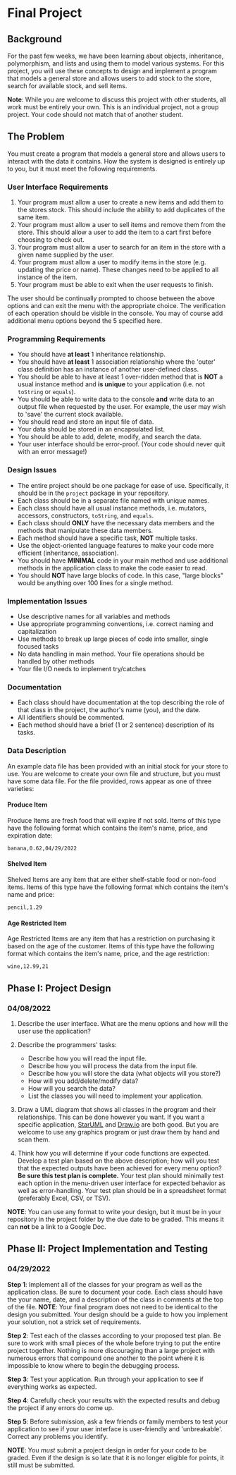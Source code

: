 # Final Project

## Background

For the past few weeks, we have been learning about objects, inheritance, polymorphism, and lists and using them to model various systems. For this project, you will use these concepts to design and implement a program that models a general store and allows users to add stock to the store, search for available stock, and sell items.

**Note**: While you are welcome to discuss this project with other students, all work must be entirely your own. This is an individual project, not a group project. Your code should not match that of another student.

## The Problem

You must create a program that models a general store and allows users to interact with the data it contains. How the system is designed is entirely up to you, but it must meet the following requirements.

### User Interface Requirements

1. Your program must allow a user to create a new items and add them to the stores stock. This should include the ability to add duplicates of the same item.
2. Your program must allow a user to sell items and remove them from the store. This should allow a user to add the item to a cart first before choosing to check out.
3. Your program must allow a user to search for an item in the store with a given name supplied by the user.
4. Your program must allow a user to modify items in the store (e.g. updating the price or name). These changes need to be applied to all instance of the item.
5. Your program must be able to exit when the user requests to finish.

The user should be continually prompted to choose between the above options and can exit the menu with the appropriate choice. The verification of each operation should be visible in the console. You may of course add additional menu options beyond the 5 specified here.

### Programming Requirements

- You should have **at least** 1 inheritance relationship.
- You should have **at least** 1 association relationship where the 'outer' class definition has an instance of another user-defined class.
- You should be able to have at least 1 over-ridden method that is **NOT** a usual instance method and **is unique** to your application (i.e. not `toString` or `equals`).
- You should be able to write data to the console **and** write data to an output file when requested by the user. For example, the user may wish to 'save' the current stock available.
- You should read and store an input file of data.
- Your data should be stored in an encapsulated list.
- You should be able to add, delete, modify, and search the data.
- Your user interface should be error-proof. (Your code should never quit with an error message!)

### Design Issues

- The entire project should be one package for ease of use. Specifically, it should be in the `project` package in your repository.
- Each class should be in a separate file named with unique names.
- Each class should have all usual instance methods, i.e. mutators, accessors, constructors, `toString`, and `equals`.
- Each class should **ONLY** have the necessary data members and the methods that manipulate these data members.
- Each method should have a specific task, **NOT** multiple tasks.
- Use the object-oriented language features to make your code more efficient (inheritance, association).
- You should have **MINIMAL** code in your main method and use additional methods in the application class to make the code easier to read.
- You should **NOT** have large blocks of code. In this case, "large blocks" would be anything over 100 lines for a single method.

### Implementation Issues

- Use descriptive names for all variables and methods
- Use appropriate programming conventions, i.e. correct naming and capitalization
- Use methods to break up large pieces of code into smaller, single focused tasks
- No data handling in main method. Your file operations should be handled by other methods
- Your file I/O needs to implement try/catches

### Documentation

- Each class should have documentation at the top describing the role of that class in the project, the author's name (you), and the date.
- All identifiers should be commented.
- Each method should have a brief (1 or 2 sentence) description of its tasks.

### Data Description

An example data file has been provided with an initial stock for your store to use. You are welcome to create your own file and structure, but you must have some data file. For the file provided, rows appear as one of three varieties:

#### Produce Item

Produce Items are fresh food that will expire if not sold. Items of this type have the following format which contains the item's name, price, and expiration date:

```csv
banana,0.62,04/29/2022
```

#### Shelved Item

Shelved Items are any item that are either shelf-stable food or non-food items. Items of this type have the following format which contains the item's name and price:

```csv
pencil,1.29
```

#### Age Restricted Item

Age Restricted Items are any item that has a restriction on purchasing it based on the age of the customer. Items of this type have the following format which contains the item's name, price, and the age restriction:

```csv
wine,12.99,21
```

## Phase I: Project Design

### 04/08/2022

1. Describe the user interface. What are the menu options and how will the user use the application?
2. Describe the programmers' tasks:

    - Describe how you will read the input file.
    - Describe how you will process the data from the input file.
    - Describe how you will store the data (what objects will you store?)
    - How will you add/delete/modify data?
    - How will you search the data?
    - List the classes you will need to implement your application.

3. Draw a UML diagram that shows all classes in the program and their relationships. This can be done however you want. If you want a specific application, [StarUML](http://staruml.io/download) and [Draw.io](https://draw.io) are both good. But you are welcome to use any graphics program or just draw them by hand and scan them.
4. Think how you will determine if your code functions are expected. Develop a test plan based on the above description; how will you test that the expected outputs have been achieved for every menu option? **Be sure this test plan is complete.** Your test plan should minimally test each option in the menu-driven user interface for expected behavior as well as error-handling. Your test plan should be in a spreadsheet format (preferably Excel, CSV, or TSV).

**NOTE**: You can use any format to write your design, but it must be in your repository in the project folder by the due date to be graded. This means it can **not** be a link to a Google Doc.

## Phase II: Project Implementation and Testing

### 04/29/2022

**Step 1**: Implement all of the classes for your program as well as the application class. Be sure to document your code. Each class should have the your name, date, and a description of the class in comments at the top of the file. **NOTE**: Your final program does not need to be identical to the design you submitted. Your design should be a guide to how you implement your solution, not a strick set of requirements.

**Step 2**: Test each of the classes according to your proposed test plan. Be sure to work with small pieces of the whole before trying to put the entire project together. Nothing is more discouraging than a large project with numerous errors that compound one another to the point where it is impossible to know where to begin the debugging process.

**Step 3**: Test your application. Run through your application to see if everything works as expected.

**Step 4**: Carefully check your results with the expected results and debug the project if any errors do come up.

**Step 5**: Before submission, ask a few friends or family members to test your application to see if your user interface is user-friendly and 'unbreakable'. Correct any problems you identify.

**NOTE**: You *must* submit a project design in order for your code to be graded. Even if the design is so late that it is no longer eligible for points, it still must be submitted.
